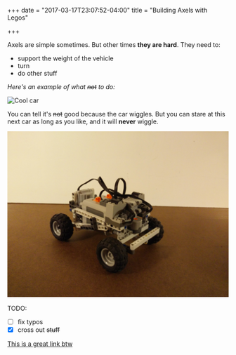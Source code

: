 +++
date = "2017-03-17T23:07:52-04:00"
title = "Building Axels with Legos"

+++

Axels are simple sometimes. But other times __they are hard__. They need to:

- support the weight of the vehicle
- turn
- do other stuff

_Here's an example of what ~~not~~ to do:_

![Cool car](/blog_imgs/optgif.gif)

You can tell it's ~~not~~ good because the car wiggles. But you can stare at
this next car as long as you like, and it will __never__ wiggle.

![Cool car](/blog_imgs/car.jpg)

TODO:

- [ ] fix typos
- [x] cross out ~~stuff~~

[This is a great link btw](//johannmiller.com)
